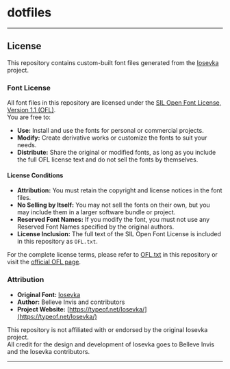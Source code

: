 # dotfiles

---

## License

This repository contains custom-built font files generated from the [Iosevka](https://github.com/be5invis/Iosevka) project.

### Font License

All font files in this repository are licensed under the [SIL Open Font License, Version 1.1 (OFL)](https://scripts.sil.org/OFL).  
You are free to:

- **Use:** Install and use the fonts for personal or commercial projects.
- **Modify:** Create derivative works or customize the fonts to suit your needs.
- **Distribute:** Share the original or modified fonts, as long as you include the full OFL license text and do not sell the fonts by themselves.

#### License Conditions

- **Attribution:** You must retain the copyright and license notices in the font files.
- **No Selling by Itself:** You may not sell the fonts on their own, but you may include them in a larger software bundle or project.
- **Reserved Font Names:** If you modify the font, you must not use any Reserved Font Names specified by the original authors.
- **License Inclusion:** The full text of the SIL Open Font License is included in this repository as `OFL.txt`.

For the complete license terms, please refer to [OFL.txt](./OFL.txt) in this repository or visit the [official OFL page](https://scripts.sil.org/OFL).

### Attribution

- **Original Font:** [Iosevka](https://github.com/be5invis/Iosevka)
- **Author:** Belleve Invis and contributors  
- **Project Website:** [https://typeof.net/Iosevka/](https://typeof.net/Iosevka/)

This repository is not affiliated with or endorsed by the original Iosevka project.  
All credit for the design and development of Iosevka goes to Belleve Invis and the Iosevka contributors.

---